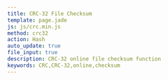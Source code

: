 ```yaml
---
title: CRC-32 File Checksum
template: page.jade
js: js/crc.min.js
method: crc32
action: Hash
auto_update: true
file_input: true
description: CRC-32 online file checksum function
keywords: CRC,CRC-32,online,checksum
---
```

